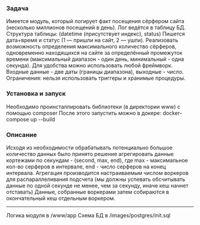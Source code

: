 ### Задача

Имеется модуль, который логирует факт посещения сёрфером сайта (несколько миллионов посещений в день).
Лог ведётся в таблицу БД. Структура таблицы: (datetime (присутствует индекс), status)
Пишется дата+время и статус (1 — пришли на сайт, 2 — ушли).
Реализовать возможность определения максимального количество сёрферов,
одновременно находящихся на сайте за определённый промежуток времени
(максимальный диапазон - один день, минимальный - одна секунда).
Для удобства можно использовать любой фреймворк.
Входные данные - две даты (границы диапазона), выходные - число.
Ограничения: нельзя использовать триггеры и хранимые процедуры.

### Установка и запуск

Необходимо проинсталлировать библиотеки (в директории www) с помощью composer
После этого запустить можно в докере: docker-compose up --build

### Описание
Исходя из необходимости обрабатывать потенциально большое количество данных
было принято решение агрегировать данные кортежами по секундам - (second, max, end),
где max - максимальное кол-во серферов в интервале, end - число серферов на конец интервала.
Агрегация производится настраиваемым числом воркеров для распараллеливания подсчета
(мы должны успевать обсчитывать данные по одной секунде не менее, чем за секунду, иначе кеш начнет отставать) 
Данные, собранные воркерами затем собираются в окончательный кеш отдельным воркером. 

---
Логика модуля в /www/app 
Схема БД в /images/postgres/init.sql
